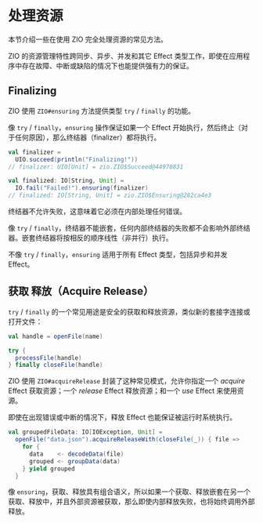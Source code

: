 # 处理资源

本节介绍一些在使用 ZIO 完全处理资源的常见方法。

ZIO 的资源管理特性跨同步、异步、并发和其它 Effect 类型工作，即使在应用程序中存在故障、中断或缺陷的情况下也能提供强有力的保证。

## Finalizing

ZIO 使用 `ZIO#ensuring` 方法提供类型 `try` / `finally` 的功能。

像 `try` / `finally`，`ensuring` 操作保证如果一个 Effect 开始执行，然后终止（对于任何原因），那么终结器（finalizer）都将执行。

```scala
val finalizer = 
  UIO.succeed(println("Finalizing!"))
// finalizer: UIO[Unit] = zio.ZIO$Succeed@44970831

val finalized: IO[String, Unit] = 
  IO.fail("Failed!").ensuring(finalizer)
// finalized: IO[String, Unit] = zio.ZIO$Ensuring@282ca4e3
```

终结器不允许失败，这意味着它必须在内部处理任何错误。

像 `try` / `finally`，终结器不能嵌套，任何内部终结器的失败都不会影响外部终结器。嵌套终结器将按相反的顺序线性（非并行）执行。

不像 `try` / `finally`，`ensuring` 适用于所有 Effect 类型，包括异步和并发 Effect。

## 获取 释放（Acquire Release）

`try` / `finally` 的一个常见用途是安全的获取和释放资源，类似新的套接字连接或打开文件：

```scala
val handle = openFile(name)

try {
  processFile(handle)
} finally closeFile(handle)
```

ZIO 使用 `ZIO#acquireRelease` 封装了这种常见模式，允许你指定一个 *acquire* Effect 获取资源；一个 *release* Effect 释放资源；和一个 *use* Effect 来使用资源。

即使在出现错误或中断的情况下，释放 Effect 也能保证被运行时系统执行。

```scala
val groupedFileData: IO[IOException, Unit] = 
  openFile("data.json").acquireReleaseWith(closeFile(_)) { file =>
    for {
      data    <- decodeData(file)
      grouped <- groupData(data)
    } yield grouped
  }
```

像 `ensuring`，获取、释放具有组合语义，所以如果一个获取、释放嵌套在另一个获取、释放中，并且外部资源被获取，那么即使内部释放失败，也将始终调用外部释放。

